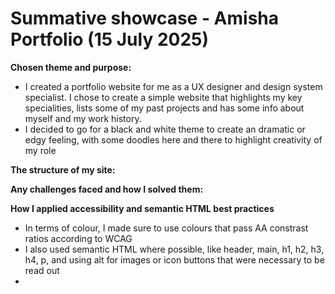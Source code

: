 # Summative showcase - Amisha Portfolio (15 July 2025)
**Chosen theme and purpose:**
- I created a portfolio website for me as a UX designer and design system specialist. I chose to create a simple website that highlights my key specialities, lists some of my past projects and has some info about myself and my work history.
- I decided to go for a black and white theme to create an dramatic or edgy feeling, with some doodles here and there to highlight creativity of my role

**The structure of my site:**


**Any challenges faced and how I solved them:**

  
**How I applied accessibility and semantic HTML best practices**
- In terms of colour, I made sure to use colours that pass AA constrast ratios according to WCAG
- I also used semantic HTML where possible, like header, main, h1, h2, h3, h4, p, and using alt for images or icon buttons that were necessary to be read out
- 

